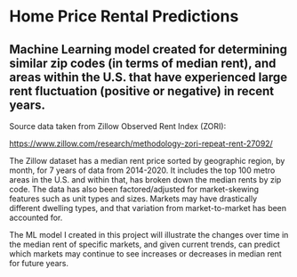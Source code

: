 # Home Price Rental Predictions
## Machine Learning model created for determining similar zip codes (in terms of median rent), and areas within the U.S. that have experienced large rent fluctuation (positive or negative) in recent years.
Source data taken from Zillow Observed Rent Index (ZORI):

https://www.zillow.com/research/methodology-zori-repeat-rent-27092/

The Zillow dataset has a median rent price sorted by geographic region, by month, for 7 years of data from 2014-2020. It includes the top 100 metro areas in the U.S. and within that, has broken down the median rents by zip code.  The data has also been factored/adjusted for market-skewing features such as unit types and sizes.  Markets may have drastically different dwelling types, and that variation from market-to-market has been accounted for.

The ML model I created in this project will illustrate the changes over time in the median rent of specific markets, and given current trends, can predict which markets may continue to see increases or decreases in median rent for future years.
